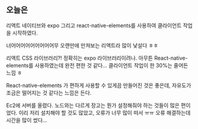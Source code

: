 ## 오늘은

리액트 네이티브와 expo 그리고 react-native-elements를 사용하여 클라이언트 작업을 시작하였다.

너어어어어어어어어어무 오랜만에 만져보는 리액트라 많이 낯설다 ㅎㅎ

리액트 CSS 라이브러리?! 정확히는 expo 라이브러리이려나. 아무튼 React-native-elements를 사용하였는데 완전 편한 것 같다... 클라이언트 작업이 한 30%는 줄어든 느낌 ㅎ

React-native-elements 가 편하게 사용할 수 있게끔 만들어진 것은 좋은데, 자유도가 조금은 떨어지는 것 같다는 느낌은 든다.

Ec2에 서버를 올렸다. 노드와는 다르게 장고는 뭔가 설정해줘야 하는 것들이 많은 편이었다. 이리 저리 설치해야 할 것도 많았고, 오류가 너무 많이 떠서 ㅠㅠ 오류 해결하는데 시간을 많이 썼다...